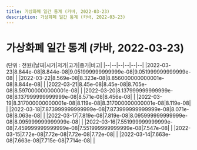 ```yaml
---
title: 가상화폐 일간 통계 (카바, 2022-03-23)
description: 가상화폐 일간 통계 (카바, 2022-03-23)
---
```


가상화폐 일간 통계 (카바, 2022-03-23)
===

(단위 : 천원)|날짜|시가|저가|고가|종가|비고|
|--|--|--|--|--|--|
|2022-03-23|8.844e-08|8.844e-08|9.051999999999999e-08|9.051999999999999e-08|    |
|2022-03-22|8.569e-08|8.323e-08|8.856000000000001e-08|8.844e-08|    |
|2022-03-21|8.45e-08|8.45e-08|8.705e-08|8.597000000000001e-08|    |
|2022-03-20|8.137999999999999e-08|8.137999999999999e-08|8.571e-08|8.456e-08|    |
|2022-03-19|8.317000000000001e-08|8.119e-08|8.317000000000001e-08|8.119e-08|    |
|2022-03-18|7.873999999999999e-08|7.873999999999999e-08|8.071e-08|8.063e-08|    |
|2022-03-17|7.819e-08|7.819e-08|8.095999999999999e-08|8.095999999999999e-08|    |
|2022-03-16|7.551999999999999e-08|7.459999999999999e-08|7.551999999999999e-08|7.547e-08|    |
|2022-03-15|7.72e-08|7.72e-08|7.72e-08|7.72e-08|    |
|2022-03-14|7.663e-08|7.663e-08|7.715e-08|7.714e-08|    |
